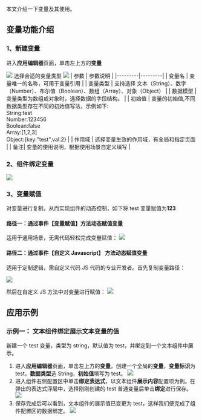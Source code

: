 本文介绍一下变量及其使用。

## 变量功能介绍

### 1、新建变量

进入**应用编辑器**页面，单击左上方的**变量**

![](https://qcloudimg.tencent-cloud.cn/raw/44525ba59cf6b13a9b07f4570f91a67d.png)
选择合适的变量类型
![](https://qcloudimg.tencent-cloud.cn/raw/21564421b03b6dfe3aa3e9f5c5a7423e.png)
| 参数 | 参数说明 |
|---------|---------|
| 变量名 | 变量唯一的名称，可用于变量引用 |
| 变量类型 | 支持选择 文本（String）、数字（Number）、布尔值（Boolean）、数组（Array）、对象（Object） |
| 数据模型 | 变量类型为数组或对象时，选择数据的字段结构。 |
| 初始值 | 变量的初始值,不同数据类型存在不同的初始值写法，示例如下:<br>String:test<br>Number:123456<br>Boolean:false<br>Array:[1,2,3]<br>Object:{key:"test",val:2} |
| 作用域 | 选择变量生效的作用域，有全局和指定页面 |
| 备注| 变量的使用说明，根据使用场景自定义填写 |

### 2、组件绑定变量

![](https://qcloudimg.tencent-cloud.cn/raw/cee2db6f29d87e61e8dd9250927daed2.png)

### 3、变量赋值

对变量进行复制，从而实现组件的动态控制，如下将 test 变量赋值为**123**

#### 路径一：通过事件【变量赋值】方法动态赋值变量

适用于通用场景，无需代码轻松完成变量赋值：
![](https://qcloudimg.tencent-cloud.cn/raw/675547d277b845201ee9df64fde10f82.png)

#### 路径二：通过事件【自定义 Javascript】 方法动态赋值变量

适用于定制逻辑，需自定义代码 JS 代码的专业开发者。首先复制变量路径：

![](https://qcloudimg.tencent-cloud.cn/raw/212a12f9c2594817e1af8ca0a99369bf.png)

然后在自定义 JS 方法中对变量进行赋值：
![](https://qcloudimg.tencent-cloud.cn/raw/b61b5af98b93af6cd5ab57ca7238c17b.png)

## 应用示例

### 示例一： 文本组件绑定展示文本变量的值

新建一个 test 变量，类型为 string，默认值为 test，并绑定到一个文本组件中展示。

1. 进入**应用编辑器**页面，单击左上方的**变量**，创建一个全局的**变量**，**变量标识**为 test，**数据类型**选 String，**初始值**填写为 test。
   ![](https://qcloudimg.tencent-cloud.cn/raw/fecdab78035cc514900ed511b02cbdc9.png)
2. 进入组件右侧配置区中单击**绑定表达式**，以文本组件**展示内容**配置项为例。在弹出的表达式浮层中，选择刚刚创建的 test 普通变量后单击**绑定**进行保存。
   ![](https://qcloudimg.tencent-cloud.cn/raw/2835783c0c2523af6b50f2881be0550d.png)
3. 保存完成后可以看到，文本组件的展示值已变更为 test，这样我们便完成了组件配置区的数据绑定。
   ![](https://qcloudimg.tencent-cloud.cn/raw/a763f8c29d0d01b34d546473059b946b.png)

<!-- ### 示例二：数组变量，For 循环展示列表

针对变量是一个数组，并需要循环绑定展示时，您可以：

1. 创建一个数组变量 test3，数据模型选择为**用户**。
   ![](https://qcloudimg.tencent-cloud.cn/raw/0a2aff60b2abd4cd2303a69ce4fac736.png)
2. 以普通容器组件为例，在编辑区中创建一个普通容器组件，普通容器中添加一个文本组件，大纲树中选中普通容器单击**右侧配置区** > **循环展示**的数据绑定按钮。
   ![](https://qcloudimg.tencent-cloud.cn/raw/80fa7331736ba6607b79ff7c5eb7ad96.png)
3. 在绑定表达式中选择刚刚创建的数组变量 test3，保存。
   ![](https://qcloudimg.tencent-cloud.cn/raw/ddd5e7a580679c09e3d409ca7aaeb8a1.png)
4. 循环数据绑定完成后，选中该普通容器下的**文本组件**，单击内容后的绑定表达式。
   ![](https://qcloudimg.tencent-cloud.cn/raw/1846f6dac031a11927d5f3d71b73ec2a.png)
5. 循环对象中选择数据源中的数据字段，单击**绑定**。
   ![](https://qcloudimg.tencent-cloud.cn/raw/a3557239af04dbb131ad96ca755147b4.png)
6. 绑定后可以看到数据源数据的循环展示。
   ![](https://qcloudimg.tencent-cloud.cn/raw/3182afae5712b448113d17e7b2a8d5bc.png) -->
